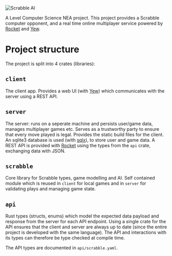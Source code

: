 ![Scrabble AI](/hero.png)

A Level Computer Science NEA project. This project
provides a Scrabble computer opponent, and a
real time online multiplayer service powered by 
[Rocket](https://rocket.rs) and [Yew](https://yew.rs).

# Project structure

The project is split into 4 crates (libraries):

## `client`
The client app. Provides a web UI (with [Yew](https://yew.rs))
which communicates with the server using a REST API.

## `server`
The server: runs on a seperate machine and persists user/game
data, manages multiplayer games etc. Serves as a trustworthy
party to ensure that every move played is legal. Provides the
static build files for the client. An sqlite3 database is used
(with [sqlx](https://github.com/launchbadge/sqlx)),
to store user and game data. A REST API is provided with
[Rocket](https://rocket.rs) using the types from the `api`
crate, exchanging data with JSON.

## `scrabble`
Core library for Scrabble types, game modelling and AI. Self
contained module which is reused in `client` for local games
and in `server` for validating plays and managing game state.

## `api`
Rust types (structs, enums) which model the expected data
payload and response from the server for each API endpoint.
Using a single crate for the API ensures that the client and
server are always up to date (since the entire project is
developed with the same language). The API and interactions
with its types can therefore be type checked at compile time.

The API types are documented in `api/scrabble.yaml`.

